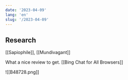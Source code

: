 ```yaml
---
date: '2023-04-09'
lang: 'en'
slug: '/2023-04-09'
---
```


## Research

[[Sapiophile]],
[[Mundivagant]]

What a nice review to get. [[Bing Chat for All Browsers]]

![[B48728.png]]

